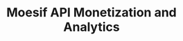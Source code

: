 ---
title: 'Moesif API Monetization and Analytics'
name: 'Moesif API Monetization and Analytics'

content_type: plugin

publisher: moesif
description: "Powerful API analytics and usage-based billing to monetize APIs"


products:
    - gateway

works_on:
    - on-prem
    - konnect

max_version:
    gateway: '3.5'

# on_prem:
#   - hybrid
#   - db-less
#   - traditional
# konnect_deployments:
#   - hybrid
#   - cloud-gateways
#   - serverless

third_party: true

support_url: mailto:support@moesif.com

source_code_url: https://github.com/Moesif/kong-plugin-moesif

license_url: https://raw.githubusercontent.com/Moesif/kong-plugin-moesif/master/LICENSE

privacy_policy_url: https://www.moesif.com/privacy?utm_medium=docs&utm_campaign=partners&utm_source=kong

terms_of_service_url: https://www.moesif.com/terms?utm_medium=docs&utm_campaign=partners&utm_source=kong


icon: kong-plugin-moesif.png

search_aliases:
  - kong-plugin-moesif
  - Moesif
  - Moesif API Analytics
  - Moesif API Monetization
---